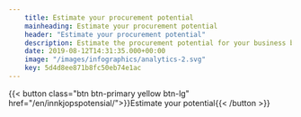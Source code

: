 ```yaml
---
    title: Estimate your procurement potential
    mainheading: Estimate your procurement potential
    header: "Estimate your procurement potential​"
    description: Estimate the procurement potential for your business by using our procurement savings calculator​
    date: 2019-08-12T14:31:35.000+00:00
    image: "/images/infographics/analytics-2.svg"
    key: 5d4d8ee871b8fc50eb74e1ac
---
```

{{< button class="btn btn-primary yellow btn-lg" href="/en/innkjopspotensial/">}}<i class="fas fa-calculator btn-icon"></i>Estimate your potential{{< /button >}}